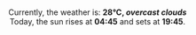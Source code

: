 <p  align="center"><br/>Currently, the weather is: <b> 28°C, <i>overcast clouds</i></b></br>Today, the sun rises at <b>04:45</b> and sets at <b>19:45</b>.</p>